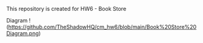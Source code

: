 This repository is created for HW6 - Book Store 

Diagram
!(https://github.com/TheShadowHQ/cm_hw6/blob/main/Book%20Store%20Diagram.png)
